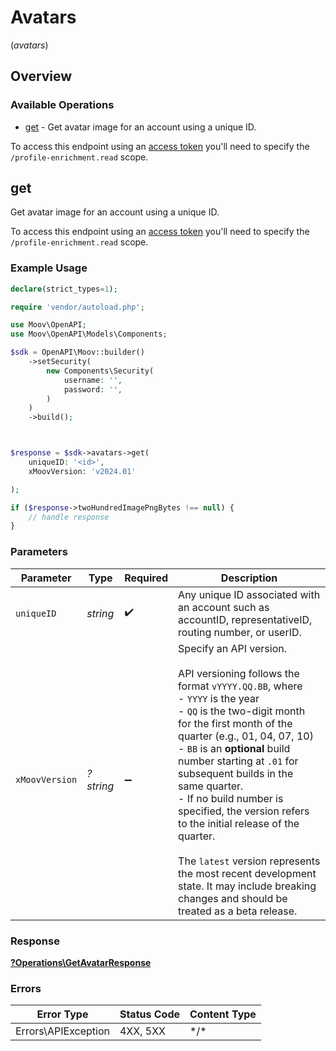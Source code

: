 # Avatars
(*avatars*)

## Overview

### Available Operations

* [get](#get) - Get avatar image for an account using a unique ID.    

To access this endpoint using an [access token](https://docs.moov.io/api/authentication/access-tokens/) 
you'll need to specify the `/profile-enrichment.read` scope.

## get

Get avatar image for an account using a unique ID.    

To access this endpoint using an [access token](https://docs.moov.io/api/authentication/access-tokens/) 
you'll need to specify the `/profile-enrichment.read` scope.

### Example Usage

```php
declare(strict_types=1);

require 'vendor/autoload.php';

use Moov\OpenAPI;
use Moov\OpenAPI\Models\Components;

$sdk = OpenAPI\Moov::builder()
    ->setSecurity(
        new Components\Security(
            username: '',
            password: '',
        )
    )
    ->build();



$response = $sdk->avatars->get(
    uniqueID: '<id>',
    xMoovVersion: 'v2024.01'

);

if ($response->twoHundredImagePngBytes !== null) {
    // handle response
}
```

### Parameters

| Parameter                                                                                                                                                                                                                                                                                                                                                                                                                                                                                                                                              | Type                                                                                                                                                                                                                                                                                                                                                                                                                                                                                                                                                   | Required                                                                                                                                                                                                                                                                                                                                                                                                                                                                                                                                               | Description                                                                                                                                                                                                                                                                                                                                                                                                                                                                                                                                            |
| ------------------------------------------------------------------------------------------------------------------------------------------------------------------------------------------------------------------------------------------------------------------------------------------------------------------------------------------------------------------------------------------------------------------------------------------------------------------------------------------------------------------------------------------------------ | ------------------------------------------------------------------------------------------------------------------------------------------------------------------------------------------------------------------------------------------------------------------------------------------------------------------------------------------------------------------------------------------------------------------------------------------------------------------------------------------------------------------------------------------------------ | ------------------------------------------------------------------------------------------------------------------------------------------------------------------------------------------------------------------------------------------------------------------------------------------------------------------------------------------------------------------------------------------------------------------------------------------------------------------------------------------------------------------------------------------------------ | ------------------------------------------------------------------------------------------------------------------------------------------------------------------------------------------------------------------------------------------------------------------------------------------------------------------------------------------------------------------------------------------------------------------------------------------------------------------------------------------------------------------------------------------------------ |
| `uniqueID`                                                                                                                                                                                                                                                                                                                                                                                                                                                                                                                                             | *string*                                                                                                                                                                                                                                                                                                                                                                                                                                                                                                                                               | :heavy_check_mark:                                                                                                                                                                                                                                                                                                                                                                                                                                                                                                                                     | Any unique ID associated with an account such as accountID, representativeID, routing number, or userID.                                                                                                                                                                                                                                                                                                                                                                                                                                               |
| `xMoovVersion`                                                                                                                                                                                                                                                                                                                                                                                                                                                                                                                                         | *?string*                                                                                                                                                                                                                                                                                                                                                                                                                                                                                                                                              | :heavy_minus_sign:                                                                                                                                                                                                                                                                                                                                                                                                                                                                                                                                     | Specify an API version.<br/><br/>API versioning follows the format `vYYYY.QQ.BB`, where <br/>  - `YYYY` is the year<br/>  - `QQ` is the two-digit month for the first month of the quarter (e.g., 01, 04, 07, 10)<br/>  - `BB` is an **optional** build number starting at `.01` for subsequent builds in the same quarter. <br/>    - If no build number is specified, the version refers to the initial release of the quarter.<br/><br/>The `latest` version represents the most recent development state. It may include breaking changes and should be treated as a beta release. |

### Response

**[?Operations\GetAvatarResponse](../../Models/Operations/GetAvatarResponse.md)**

### Errors

| Error Type          | Status Code         | Content Type        |
| ------------------- | ------------------- | ------------------- |
| Errors\APIException | 4XX, 5XX            | \*/\*               |